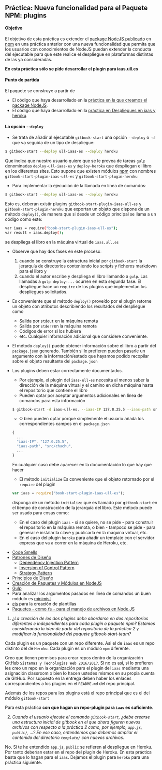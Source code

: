 ## Práctica: Nueva funcionalidad para el Paquete NPM: plugins

<!--sec data-title="Descripción" data-id="sectiondescripcion" data-show=true ces-->

#### Objetivo

El objetivo de esta práctica  es extender el [package NodeJS  publicado](practicanm.md) en [npm](https://www.npmjs.com) en una práctica anterior con una nueva funcionalidad
que permita que los usuarios con conocimientos de NodeJS puedan extender la conducta del ejecutable para que este realice el despliegue en plataformas distintas de las ya consideradas.

**En esta práctica sólo se pide desarrollar el plugin para iaas.ull.es**

#### Punto de partida

El paquete se construye a partir de
* El código que haya desarrollado en la [práctica en la que creamos el package NodeJS](practicanm.md).
* El código que haya desarrollado en la [práctica en Despliegues en iaas y heroku](practicaniaas.md).

#### La opción `--deploy`

* Se trata de añadir al ejecutable `gitbook-start` una opción `--deploy` o `-d` que va seguida de un tipo de despliegue:
```bash
$ gitbook-start --deploy ull-iaas-es --deploy heroku
```
Que indica que nuestro usuario quiere que se le provea de tareas `gulp` denominadas `deploy-ull-iaas-es` y `deploy-heroku` que despliegan el libro en los diferentes  sites. Esto supone que existen módulos [npm](https://www.npmjs.com/) con nombres `gitbook-start-plugin-iaas-ull-es`  y `gitbook-start-plugin-heroku`
<!-- endsec -->

<!--sec data-title="Como Hacerlo" data-id="sectioncomohacerlo" data-show=true ces-->

*  Para implementar la ejecución de la llamada en línea de comandos:
```bash
$ gitbook-start --deploy ull-iaas-es --deploy heroku
```
Esto es, deberán existir plugins `gitbook-start-plugin-iaas-ull-es` y
`gitbook-start-plugin-heroku` que exportan un objeto que dispone de un
método `deploy()`, de manera que si desde un código principal se llama a un código como este:
```bash
var iaas = require("book-start-plugin-iaas-ull-es");
var result = iaas.deploy();
```
se despliega el libro en la máquina virtual de `iaas.ull.es`
* Observe que hay dos fases en este proceso:
  1. cuando se construye la estructura inicial por `gitbook-start` la jerarquía de directorios conteniendo los scripts y ficheros markdown para el libro y
  2. cuando el autor escribe y despliega el libro llamando a `gulp`. Las llamadas a `gulp deploy-...` ocurren en esta segunda fase. El despliegue hace un `require` de los plugins que implementan los despliegues solicitados.

* Es conveniente que el método `deploy()` proveído por el plugin retorne un objeto con atributos describiendo los resultados del despliegue como
  - Salida por `stdout` en la máquina remota
  - Salida por `stderr`en la máquina remota
  - Códigos de error si los hubiera
  - etc. Cualquier información adicional que considere conveniente.

* El método `deploy()` puede obtener información sobre el libro a partir del `package.json` generado. También si lo prefieren pueden pasarle un argumento con la información/estado que hayamos podido recopilar sobre el objeto resultante del `package.json`

* Los plugins deben estar correctamente documentados.
  - Por ejemplo, el plugin del `iaas-ull-es` necesita al menos saber la dirección de la máquina virtual y el camino en dicha máquina hasta el repositorio que contiene el libro
  - Pueden optar por aceptar argumentos adicionales en línea de comandos para esta información

  ```bash
  $ gitbook-start -d iaas-ull-es, --iaas-IP 127.0.25.5 --iaas-path src/chuchu
  ```
  - O bien pueden optar porque simplemente el usuario añada los correspondientes campos en el `package.json`

  ```javascript
  {
    ...
    "iaas-IP", "127.0.25.5",
    "iaas-path", "src/chuchu",
    ...
  }
  ```
  En cualquier caso debe aparecer en la documentación lo que hay que hacer
  *  El método `initialize`
  Es conveniente que el objeto  retornado por el `require` del plugin
  ```javascript
  var iaas = require("book-start-plugin-iaas-ull-es");
  ```
  disponga de un método `initialize` que es llamado por `gitbook-start` en el tiempo de construcción de la jerarquía del libro. Este método puede ser usado para cosas como:
  * En el caso del plugin `iaas` - si se quiere, no se pide - para construir el repositorio en la máquina remota, o bien - tampoco se pide - para generar e instalar la clave y publicarla en la máquina virtual, etc.
  * En el caso del plugin `heroku` para añadir un template con el servidor express que va a correr en la máquina de Heroku, etc.
   
<!--endsec-->

<!--sec data-title="Referencias" data-id="sectionreferencias" data-show=true ces-->

* [Code Smells](../apuntes/patterns/codesmell.md)
* [Patrones de Diseño](../apuntes/patterns/README.md)
  * [Dependency Injection Pattern](../apuntes/patterns/dependencyinjection.md)
  * [Inversion of Control Pattern](../apuntes/patterns/inversionofcontrol.md)
  * [Strategy Pattern](../apuntes/patterns/strategypattern.md)
* [Principios de Diseño](../apuntes/patterns/designprinciples.md)
* [Creación de Paquetes y Módulos en NodeJS](../apuntes/nodejspackages.md)
* [Gulp](../apuntes/gulp/README.md)
* Para analizar los argumentos pasados en línea de comandos un buen módulo es [minimist](https://github.com/substack/minimist)
* [ejs](https://www.npmjs.com/package/ejs)
para la creación de plantillas
* [Paquetes - como `fs` - para el manejo de archivos en Node.JS](../apuntes/fs.md)
<!--endsec-->

<!--sec data-title="Q&A: Preguntas y Respuestas" data-id="sectionpreguntasyrespuestas" data-show=true ces-->

1. *¿La creación de los dos plugins debe abordarse en dos repositorios diferentes e independientes para cada plugin o paquete npm? Estamos considerando la idea de partir del repositorio de la práctica 2 y modificar la funcionalidad del paquete gitbook-start-team?*

 Cada plugin es un paquete con un repo diferente. Asi el de `iaas` es un repo distinto del de `Heroku`. Cada plugin es un módulo `npm` diferente.

 Creo que tienen permisos para crear repos dentro de la organización GitHub `Sistemas y Tecnologías Web 2016/2017`. Si no es así, si lo prefieren les creo un repo en la organización para el plugin del `iaas` mediante una asignación classroom o bien lo hacen ustedes mismos en su propia cuenta de GitHub. Por supuesto en la entrega deben haber los enlaces correspondientes a los plugins en el `README.md` del repo principal.

 Además de los repos para los plugins está el repo principal que es el del módulo `gitbook-start`

 Para esta práctica **con que hagan un repo-plugin para `iaas` es suficiente**.

2. *Cuando el usuario ejecute el comando `gitbook-start`, ¿debe crearse una estructura inicial de gitbook en el que ahora figuren nuevos archivos con respecto a la práctica 2 como, por ejemplo, `app.js`, `public/`, ...? En ese caso, entendemos que debemos ampliar el contenido del directorio `template/` con nuevos archivos.*

 No.  Si te he entendido `app.js`, `public` se refieren al despliegue en Heroku. Por tanto deberían estar en el repo del plugin de Heroku.
 En esta práctica basta que lo hagan para el `iaas`. Dejamos el plugin para `heroku` para una práctica siguiente.
<!--endsec-->
